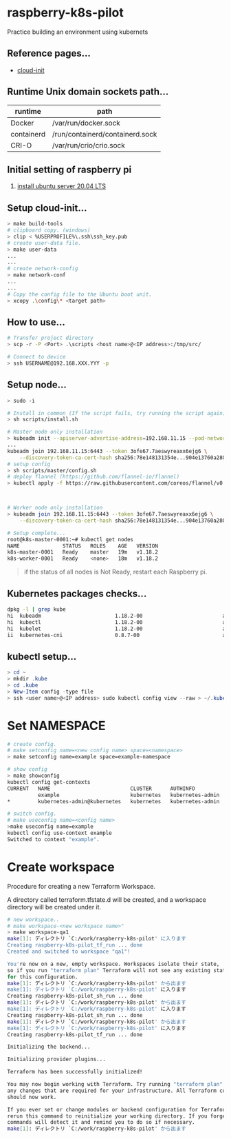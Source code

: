 # raspberry-k8s-pilot

Practice building an environment using kubernets

## Reference pages...

- [cloud-init](https://cloudinit.readthedocs.io/en/latest/topics/instancedata.html)

## Runtime Unix domain sockets path...

| runtime | path |
|---|---|
|Docker|/var/run/docker.sock|
|containerd |/run/containerd/containerd.sock|
|CRI-O |/var/run/crio/crio.sock|


## Initial setting of raspberry pi
1. [install ubuntu server 20.04 LTS](https://www.raspberrypi.org/software/)

## Setup cloud-init...

```bash
> make build-tools
# clipboard copy. (windows)
> clip < %USERPROFILE%\.ssh\ssh_key.pub
# create user-data file.
> make user-data
...
...
# create network-config
> make network-conf
...
...
# Copy the config file to the Ubuntu boot unit.
> xcopy .\config\* <target path>
```


## How to use...

```bash
# Transfer project directory
> scp -r -P <Port> .\scripts <host name>@<IP address>:/tmp/src/

# Connect to device
> ssh USERNAME@192.168.XXX.YYY -p 
```

## Setup node...

```bash
> sudo -i

# Install in common (If the script fails, try running the script again)
> sh scripts/install.sh

# Master node only installation
> kubeadm init --apiserver-advertise-address=192.168.11.15 --pod-network-cidr=10.244.0.0/16
...
kubeadm join 192.168.11.15:6443 --token 3ofe67.7aeswyreaxx6ejg6 \
    --discovery-token-ca-cert-hash sha256:78e148131354e...904e13760a2800
# setup config
> sh scripts/master/config.sh
# deploy flannel (https://github.com/flannel-io/flannel)
> kubectl apply -f https://raw.githubusercontent.com/coreos/flannel/v0.14.0/Documentation/kube-flannel.yml



# Worker node only installation
> kubeadm join 192.168.11.15:6443 --token 3ofe67.7aeswyreaxx6ejg6 \
    --discovery-token-ca-cert-hash sha256:78e148131354e...904e13760a2800

# Setup complete...
root@k8s-master-0001:~# kubectl get nodes
NAME              STATUS   ROLES    AGE   VERSION
k8s-master-0001   Ready    master   19m   v1.18.2
k8s-worker-0001   Ready    <none>   18m   v1.18.2
```

> if the status of all nodes is Not Ready, restart each Raspberry pi.

## Kubernetes packages checks...

```bash
dpkg -l | grep kube
hi  kubeadm                        1.18.2-00                          arm64        Kubernetes Cluster Bootstrapping Tool
hi  kubectl                        1.18.2-00                          arm64        Kubernetes Command Line Tool
hi  kubelet                        1.18.2-00                          arm64        Kubernetes Node Agent
ii  kubernetes-cni                 0.8.7-00                           arm64        Kubernetes CNI
```

## kubectl setup...

```powershell
> cd ~
> mkdir .kube
> cd .kube
> New-Item config -type file
> ssh <user name>@<IP address> sudo kubectl config view --raw > ~/.kube/config
```

# Set NAMESPACE

```bash
# create config.
# make setconfig name=<new config name> space=<namespace>
> make setconfig name=example space=example-namespace

# show config
> make showconfig
kubectl config get-contexts
CURRENT   NAME                          CLUSTER      AUTHINFO           NAMESPACE
          example                       kubernetes   kubernetes-admin   example-namespace
*         kubernetes-admin@kubernetes   kubernetes   kubernetes-admin

# switch config.
# make useconfig name=<config name>
>make useconfig name=example                    
kubectl config use-context example
Switched to context "example".
```

# Create workspace 

Procedure for creating a new Terraform Workspace.

A directory called terraform.tfstate.d will be created, and a workspace directory will be created under it.

```bash
# new workspace..
# make workspace-<new workspace name>"
> make workspace-qa1
make[1]: ディレクトリ `C:/work/raspberry-k8s-pilot' に入ります
Creating raspberry-k8s-pilot_tf_run ... done
Created and switched to workspace "qa1"!

You're now on a new, empty workspace. Workspaces isolate their state,
so if you run "terraform plan" Terraform will not see any existing state
for this configuration.
make[1]: ディレクトリ `C:/work/raspberry-k8s-pilot' から出ます
make[1]: ディレクトリ `C:/work/raspberry-k8s-pilot' に入ります
Creating raspberry-k8s-pilot_sh_run ... done
make[1]: ディレクトリ `C:/work/raspberry-k8s-pilot' から出ます
make[1]: ディレクトリ `C:/work/raspberry-k8s-pilot' に入ります
Creating raspberry-k8s-pilot_sh_run ... done
make[1]: ディレクトリ `C:/work/raspberry-k8s-pilot' から出ます
make[1]: ディレクトリ `C:/work/raspberry-k8s-pilot' に入ります
Creating raspberry-k8s-pilot_tf_run ... done

Initializing the backend...

Initializing provider plugins...

Terraform has been successfully initialized!

You may now begin working with Terraform. Try running "terraform plan" to see
any changes that are required for your infrastructure. All Terraform commands
should now work.

If you ever set or change modules or backend configuration for Terraform,
rerun this command to reinitialize your working directory. If you forget, other
commands will detect it and remind you to do so if necessary.
make[1]: ディレクトリ `C:/work/raspberry-k8s-pilot' から出ます
```
